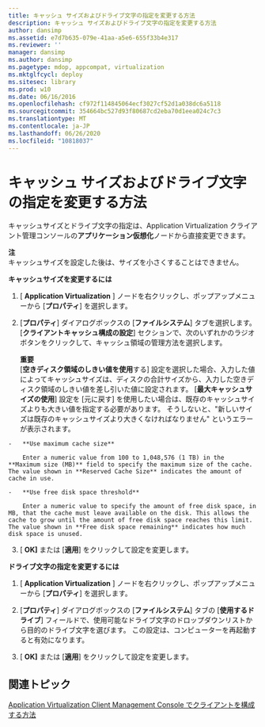 ```yaml
---
title: キャッシュ サイズおよびドライブ文字の指定を変更する方法
description: キャッシュ サイズおよびドライブ文字の指定を変更する方法
author: dansimp
ms.assetid: e7d7b635-079e-41aa-a5e6-655f33b4e317
ms.reviewer: ''
manager: dansimp
ms.author: dansimp
ms.pagetype: mdop, appcompat, virtualization
ms.mktglfcycl: deploy
ms.sitesec: library
ms.prod: w10
ms.date: 06/16/2016
ms.openlocfilehash: cf972f114845064ecf3027cf52d1a038dc6a5118
ms.sourcegitcommit: 354664bc527d93f80687cd2eba70d1eea024c7c3
ms.translationtype: MT
ms.contentlocale: ja-JP
ms.lasthandoff: 06/26/2020
ms.locfileid: "10818037"
---
```

# キャッシュ サイズおよびドライブ文字の指定を変更する方法


キャッシュサイズとドライブ文字の指定は、Application Virtualization クライアント管理コンソールの**アプリケーション仮想化**ノードから直接変更できます。

**注**  
キャッシュサイズを設定した後は、サイズを小さくすることはできません。



**キャッシュサイズを変更するには**

1.  [ **Application Virtualization** ] ノードを右クリックし、ポップアップメニューから [**プロパティ**] を選択します。

2.  [**プロパティ**] ダイアログボックスの [**ファイルシステム**] タブを選択します。 [**クライアントキャッシュ構成の設定**] セクションで、次のいずれかのラジオボタンをクリックして、キャッシュ領域の管理方法を選択します。

    **重要**  
    [**空きディスク領域のしきい値を使用**する] 設定を選択した場合、入力した値によってキャッシュサイズは、ディスクの合計サイズから、入力した空きディスク領域のしきい値を差し引いた値に設定されます。 [**最大キャッシュサイズの使用**] 設定を [元に戻す] を使用したい場合は、既存のキャッシュサイズよりも大きい値を指定する必要があります。 そうしないと、"新しいサイズは既存のキャッシュサイズより大きくなければなりません" というエラーが表示されます。



~~~
-   **Use maximum cache size**

    Enter a numeric value from 100 to 1,048,576 (1 TB) in the **Maximum size (MB)** field to specify the maximum size of the cache. The value shown in **Reserved Cache Size** indicates the amount of cache in use.

-   **Use free disk space threshold**

    Enter a numeric value to specify the amount of free disk space, in MB, that the cache must leave available on the disk. This allows the cache to grow until the amount of free disk space reaches this limit. The value shown in **Free disk space remaining** indicates how much disk space is unused.
~~~

3. [ **OK]** または [**適用**] をクリックして設定を変更します。

**ドライブ文字の指定を変更するには**

1.  [ **Application Virtualization** ] ノードを右クリックし、ポップアップメニューから [**プロパティ**] を選択します。

2.  [**プロパティ**] ダイアログボックスの [**ファイルシステム**] タブの [**使用するドライブ**] フィールドで、使用可能なドライブ文字のドロップダウンリストから目的のドライブ文字を選びます。 この設定は、コンピューターを再起動すると有効になります。

3.  [ **OK]** または [**適用**] をクリックして設定を変更します。

## 関連トピック


[Application Virtualization Client Management Console でクライアントを構成する方法](how-to-configure-the-client-in-the-application-virtualization-client-management-console.md)










